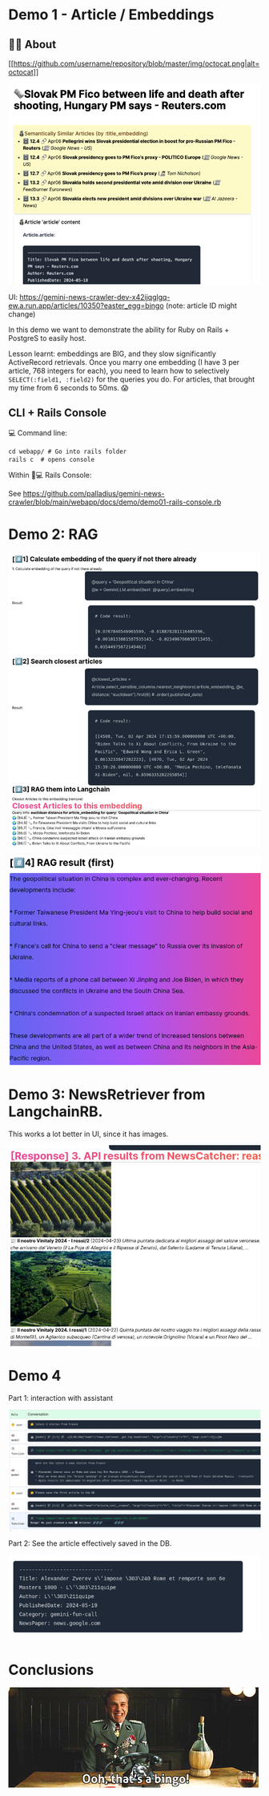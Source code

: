 
# Demo 1 - Article / Embeddings

## 🧠🧐 About

[[https://github.com/username/repository/blob/master/img/octocat.png|alt=octocat]]

![Demo 1: embeddings and neighbour gem](https://github.com/palladius/gemini-news-crawler/blob/main/webapp/app/assets/images/demo/demo1.png?raw=true "Demo 1: Embeddings")



UI: https://gemini-news-crawler-dev-x42ijqglgq-ew.a.run.app/articles/10350?easter_egg=bingo (note: article ID might change)

In this demo we want to demonstrate the ability for Ruby on Rails + PostgreS to easily host.

Lesson learnt: embeddings are BIG, and they slow significantly ActiveRecord retrievals.
Once you marry one embedding (I have 3 per article, 768 integers for each), you need to learn how to selectively `SELECT(:field1, :field2)` for the queries you do. For articles, that brought my time from 6 seconds to 50ms. 😱

## CLI + Rails Console

💻 Command line:

```
cd webapp/ # Go into rails folder
rails c  # opens console
```

Within 🚊💻 Rails Console:

See https://github.com/palladius/gemini-news-crawler/blob/main/webapp/docs/demo/demo01-rails-console.rb

# Demo 2: RAG

![Demo 2A: Getting 5 closest articles by embedding(query)](https://github.com/palladius/gemini-news-crawler/blob/main/webapp/app/assets/images/demo/demo2a.png?raw=true "Demo 2A: Getting 5 closest articles by embedding(query)")

![Demo 2B: Gemini summarizing the content](https://github.com/palladius/gemini-news-crawler/blob/main/webapp/app/assets/images/demo/demo2b.png?raw=true "Demo 2B: Gemini summarizing the content")


# Demo 3: NewsRetriever from LangchainRB.

This works a lot better in UI, since it has images.

![Demo 3: NewsRetriever](https://github.com/palladius/gemini-news-crawler/blob/main/webapp/app/assets/images/demo/demo3.png?raw=true "Demo 3: Get news online")


# Demo 4

Part 1: interaction with assistant

![Demo 4: Assistant Conversation](https://github.com/palladius/gemini-news-crawler/blob/main/webapp/app/assets/images/demo/demo4a.png?raw=true "Demo 4: Assistant Conversation")

Part 2: See the article effectively saved in the DB.

![Demo 4: Selected article is actually saved on ActiveRecord](https://github.com/palladius/gemini-news-crawler/blob/main/webapp/app/assets/images/demo/demo4b.png?raw=true "Demo 4: Selected article is actually saved on ActiveRecord")

# Conclusions

![A demo cant be considered complete without a Tarantino meme](https://github.com/palladius/gemini-news-crawler/blob/main/webapp/app/assets/images/thats-a-bingo.gif?raw=true "Ooh thats a bingo!")
